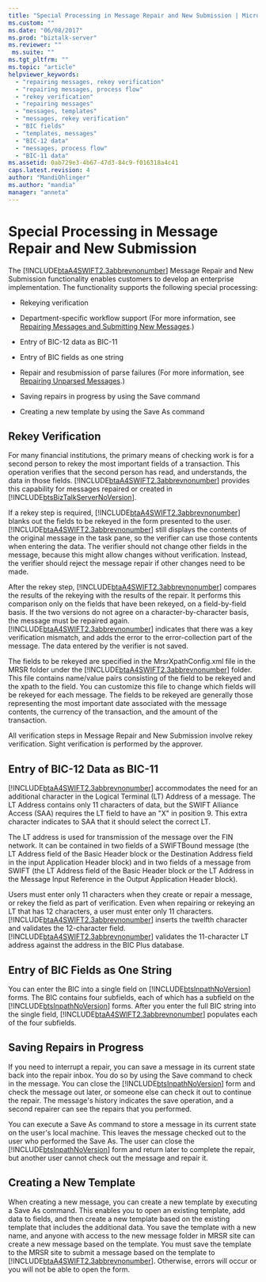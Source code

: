 ```yaml
---
title: "Special Processing in Message Repair and New Submission | Microsoft Docs"
ms.custom: ""
ms.date: "06/08/2017"
ms.prod: "biztalk-server"
ms.reviewer: ""
 ms.suite: ""
ms.tgt_pltfrm: ""
ms.topic: "article"
helpviewer_keywords: 
  - "repairing messages, rekey verification"
  - "repairing messages, process flow"
  - "rekey verification"
  - "repairing messages"
  - "messages, templates"
  - "messages, rekey verification"
  - "BIC fields"
  - "templates, messages"
  - "BIC-12 data"
  - "messages, process flow"
  - "BIC-11 data"
ms.assetid: 0ab729e3-4b67-47d3-84c9-f016318a4c41
caps.latest.revision: 4
author: "MandiOhlinger"
ms.author: "mandia"
manager: "anneta"
---
```

# Special Processing in Message Repair and New Submission
The [!INCLUDE[btaA4SWIFT2.3abbrevnonumber](../../includes/btaa4swift2-3abbrevnonumber-md.md)] Message Repair and New Submission functionality enables customers to develop an enterprise implementation. The functionality supports the following special processing:  
  
-   Rekeying verification  
  
-   Department-specific workflow support (For more information, see [Repairing Messages and Submitting New Messages](../../adapters-and-accelerators/accelerator-swift/repairing-messages-and-submitting-new-messages.md).)  
  
-   Entry of BIC-12 data as BIC-11  
  
-   Entry of BIC fields as one string  
  
-   Repair and resubmission of parse failures (For more information, see [Repairing Unparsed Messages](../../adapters-and-accelerators/accelerator-swift/repairing-unparsed-messages.md).)  
  
-   Saving repairs in progress by using the Save command  
  
-   Creating a new template by using the Save As command  
  
## Rekey Verification  
 For many financial institutions, the primary means of checking work is for a second person to rekey the most important fields of a transaction. This operation verifies that the second person has read, and understands, the data in those fields. [!INCLUDE[btaA4SWIFT2.3abbrevnonumber](../../includes/btaa4swift2-3abbrevnonumber-md.md)] provides this capability for messages repaired or created in [!INCLUDE[btsBizTalkServerNoVersion](../../includes/btsbiztalkservernoversion-md.md)].  
  
 If a rekey step is required, [!INCLUDE[btaA4SWIFT2.3abbrevnonumber](../../includes/btaa4swift2-3abbrevnonumber-md.md)] blanks out the fields to be rekeyed in the form presented to the user. [!INCLUDE[btaA4SWIFT2.3abbrevnonumber](../../includes/btaa4swift2-3abbrevnonumber-md.md)] still displays the contents of the original message in the task pane, so the verifier can use those contents when entering the data. The verifier should not change other fields in the message, because this might allow changes without verification. Instead, the verifier should reject the message repair if other changes need to be made.  
  
 After the rekey step, [!INCLUDE[btaA4SWIFT2.3abbrevnonumber](../../includes/btaa4swift2-3abbrevnonumber-md.md)] compares the results of the rekeying with the results of the repair. It performs this comparison only on the fields that have been rekeyed, on a field-by-field basis. If the two versions do not agree on a character-by-character basis, the message must be repaired again. [!INCLUDE[btaA4SWIFT2.3abbrevnonumber](../../includes/btaa4swift2-3abbrevnonumber-md.md)] indicates that there was a key verification mismatch, and adds the error to the error-collection part of the message. The data entered by the verifier is not saved.  
  
 The fields to be rekeyed are specified in the MrsrXpathConfig.xml file in the MRSR folder under the [!INCLUDE[btaA4SWIFT2.3abbrevnonumber](../../includes/btaa4swift2-3abbrevnonumber-md.md)] folder. This file contains name/value pairs consisting of the field to be rekeyed and the xpath to the field. You can customize this file to change which fields will be rekeyed for each message. The fields to be rekeyed are generally those representing the most important date associated with the message contents, the currency of the transaction, and the amount of the transaction.  
  
 All verification steps in Message Repair and New Submission involve rekey verification. Sight verification is performed by the approver.  
  
## Entry of BIC-12 Data as BIC-11  
 [!INCLUDE[btaA4SWIFT2.3abbrevnonumber](../../includes/btaa4swift2-3abbrevnonumber-md.md)] accommodates the need for an additional character in the Logical Terminal (LT) Address of a message. The LT Address contains only 11 characters of data, but the SWIFT Alliance Access (SAA) requires the LT field to have an "X" in position 9. This extra character indicates to SAA that it should select the correct LT.  
  
 The LT address is used for transmission of the message over the FIN network. It can be contained in two fields of a SWIFTBound message (the LT Address field of the Basic Header block or the Destination Address field in the input Application Header block) and in two fields of a message from SWIFT (the LT Address field of the Basic Header block or the LT Address in the Message Input Reference in the Output Application Header block).  
  
 Users must enter only 11 characters when they create or repair a message, or rekey the field as part of verification. Even when repairing or rekeying an LT that has 12 characters, a user must enter only 11 characters. [!INCLUDE[btaA4SWIFT2.3abbrevnonumber](../../includes/btaa4swift2-3abbrevnonumber-md.md)] inserts the twelfth character and validates the 12-character field. [!INCLUDE[btaA4SWIFT2.3abbrevnonumber](../../includes/btaa4swift2-3abbrevnonumber-md.md)] validates the 11-character LT address against the address in the BIC Plus database.  
  
## Entry of BIC Fields as One String  
 You can enter the BIC into a single field on [!INCLUDE[btsInpathNoVersion](../../includes/btsinpathnoversion-md.md)] forms. The BIC contains four subfields, each of which has a subfield on the [!INCLUDE[btsInpathNoVersion](../../includes/btsinpathnoversion-md.md)] forms. After you enter the full BIC string into the single field, [!INCLUDE[btaA4SWIFT2.3abbrevnonumber](../../includes/btaa4swift2-3abbrevnonumber-md.md)] populates each of the four subfields.  
  
## Saving Repairs in Progress  
 If you need to interrupt a repair, you can save a message in its current state back into the repair inbox. You do so by using the Save command to check in the message. You can close the [!INCLUDE[btsInpathNoVersion](../../includes/btsinpathnoversion-md.md)] form and check the message out later, or someone else can check it out to continue the repair. The message's history indicates the save operation, and a second repairer can see the repairs that you performed.  
  
 You can execute a Save As command to store a message in its current state on the user's local machine. This leaves the message checked out to the user who performed the Save As. The user can close the [!INCLUDE[btsInpathNoVersion](../../includes/btsinpathnoversion-md.md)] form and return later to complete the repair, but another user cannot check out the message and repair it.  
  
## Creating a New Template  
 When creating a new message, you can create a new template by executing a Save As command. This enables you to open an existing template, add data to fields, and then create a new template based on the existing template that includes the additional data. You save the template with a new name, and anyone with access to the new message folder in MRSR site can create a new message based on the template. You must save the template to the MRSR site to submit a message based on the template to [!INCLUDE[btaA4SWIFT2.3abbrevnonumber](../../includes/btaa4swift2-3abbrevnonumber-md.md)]. Otherwise, errors will occur or you will not be able to open the form.
